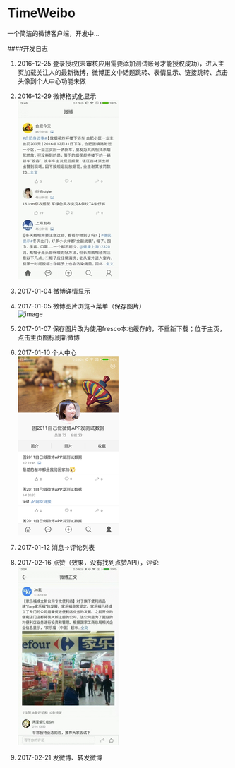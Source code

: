 # TimeWeibo
一个简洁的微博客户端，开发中...<p>
####开发日志
1. 2016-12-25 登录授权(未审核应用需要添加测试账号才能授权成功)，进入主页加载关注人的最新微博，微博正文中话题跳转、表情显示、链接跳转、点击头像到个人中心功能未做

2. 2016-12-29 微博格式化显示<br>
![image](https://github.com/yanxing/TimeWeibo/raw/master/image/5.gif)

2. 2017-01-04 微博详情显示

3. 2017-01-05 微博图片浏览->菜单（保存图片）<br>
![image](https://github.com/yanxing/TimeWeibo/raw/master/image/4.gif)
4. 2017-01-07 保存图片改为使用fresco本地缓存的，不重新下载；位于主页，点击主页图标刷新微博

5. 2017-01-10 个人中心<br>
![image](https://github.com/yanxing/TimeWeibo/raw/master/image/6.png)
6. 2017-01-12 消息->评论列表

7. 2017-02-16 点赞（效果，没有找到点赞API），评论<br>
![image](https://github.com/yanxing/TimeWeibo/raw/master/image/7.gif)
7. 2017-02-21 发微博、转发微博

